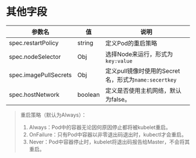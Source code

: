 # 其他字段

| 参数名                | 值      | 说明                                                 |
| --------------------- | ------- | ---------------------------------------------------- |
| spec.restartPolicy    | string  | 定义Pod的重启策略                                    |
| spec.nodeSelector     | Obj     | 选择Node来运行，形式为`key:value`                    |
| spec.imagePullSecrets | Obj     | 定义pull镜像时使用的Secret名，形式为`name:secertkey` |
| spec.hostNetwork      | boolean | 定义是否使用主机网络，默认为false。                  |
> 重启策略（默认为Always）：
> 1. Always：Pod中的容器无论因何原因停止都将被kubelet重启。
> 2. OnFailure：只有Pod中容器以非零退出码退出时，kubectl才会重启。
> 3. Never：Pod中容器停止时，kubelet将退出码报告给Master，不会将其重启。

